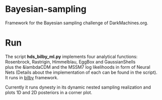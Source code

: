 # Bayesian-sampling
Framework for the Bayesian sampling challenge of DarkMachines.org. 

# Run

The script **hds_bilby_ml.py** implements four analytical functions: Rosenbrock, Rastrigin, Himmelblau, EggBox and GaussianShells  
plus the &lambdaCDM and the MSSM7 log likelihoods in form of Neural Nets (Details about the implementation of each can be 
found in the script). It runs in [bilby](https://github.com/lscsoft/bilby) framework.

Currently it runs dynesty in its dynamic nested sampling realization and plots 1D and 2D posteriors in a corner plot. 
